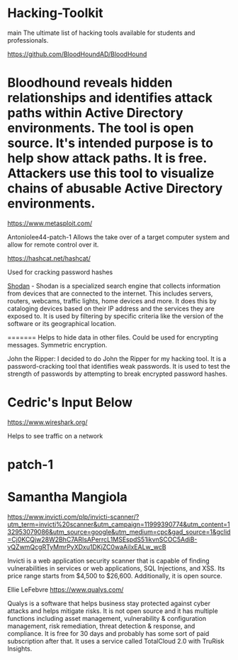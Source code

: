 # Hacking-Toolkit
main
The ultimate list of hacking tools available for students and professionals. 

https://github.com/BloodHoundAD/BloodHound

Bloodhound reveals hidden relationships and identifies attack paths within Active Directory environments. The tool is open source. It's intended purpose is to help show attack paths. It is free. Attackers use this tool to visualize chains of abusable Active Directory environments.
=======
https://www.metasploit.com/ 

Antoniolee44-patch-1
Allows the take over of a target computer system and allow for remote control over it.


https://hashcat.net/hashcat/

Used for cracking password hashes

[Shodan](https://www.shodan.io/) - Shodan is a specialized search engine that collects information from devices that are connected to the internet. This includes servers, routers, webcams, traffic lights, home devices and more. It does this by cataloging devices based on their IP address and the services they are exposed to. It is used by filtering by specific criteria like the version of the software or its geographical location. 




=======
Helps to hide data in other files. Could be used for encrypting messages. Symmetric encryption. 


John the Ripper:
I decided to do John the Ripper for my hacking tool. It is a password-cracking tool that identifies weak passwords. It is used to test the strength of passwords by attempting to break encrypted password hashes.

# Cedric's Input Below

https://www.wireshark.org/

Helps to see traffic on a network

patch-1
=======



# Samantha Mangiola
https://www.invicti.com/plp/invicti-scanner/?utm_term=invicti%20scanner&utm_campaign=11999390774&utm_content=132953079086&utm_source=google&utm_medium=cpc&gad_source=1&gclid=Cj0KCQjw28W2BhC7ARIsAPerrcL1MSEspdS51ikvnSCOC5AdiB-vQZwmQcgRTyMmrPyXDxu1DKjZC0waAiIxEALw_wcB

Invicti is a web application security scanner that is capable of finding vulnerabilities in services or web applications, SQL Injections, and XSS. Its price range starts from $4,500 to $26,600. Additionally, it is open source. 


Ellie LeFebvre
https://www.qualys.com/

Qualys is a software that helps business stay protected against cyber attacks and helps mitigate risks. It is not open source and it has multiple functions including asset management, vulnerability & configuration management, risk remediation, threat detection & response, and compliance. It is free for 30 days and probably has some sort of paid subscription after that. It uses a service called TotalCloud 2.0 with TruRisk Insights.
